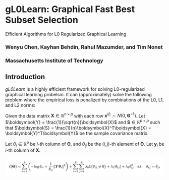 # gL0Learn: Graphical Fast Best Subset Selection
Efficient Algorithms for L0 Regularized Graphical Learning

### Wenyu Chen, Kayhan Behdin, Rahul Mazumder, and Tim Nonet
### Massachusetts Institute of Technology

## Introduction
_gL0Learn_ is a highly efficient framework for solving L0-regularized graphical learning probelsm. It can (approximately) solve the following problem where the empirical loss is penalized by combinations of the L0, L1, and L2 norms:

Given the data matrix $\boldsymbol{X} \in \mathbb{R}^{n \times p}$ with each row $\boldsymbol{x}^{(i)} \sim N(0,\boldsymbol{\Theta^{-1}})$. 
Let $\boldsymbol{Y} = \frac{1}{\sqrt{n}}\boldsymbol{X}$ and $\boldsymbol{S} \in \mathbb{R}^{p \times p }$ such that $\boldsymbol{S} = \frac{1}{n}\boldsymbol{X}^T\boldsymbol{X} = \boldsymbol{Y}^T\boldsymbol{Y}$ be the sample covariance matrix.

Let $\theta_i \in \mathbb{R}^p$ be $i$-th column of $\boldsymbol{\Theta}$, and $\theta_{ij}$ be the $(i,j)$-th element of $\boldsymbol{\Theta}$. Let $\boldsymbol{y}_i$ be $i$-th column of $\boldsymbol{X}$.

![Alt text](/docs/images/symmetric-pseudo-likelihood-loss-function-with-reguralization.png)

